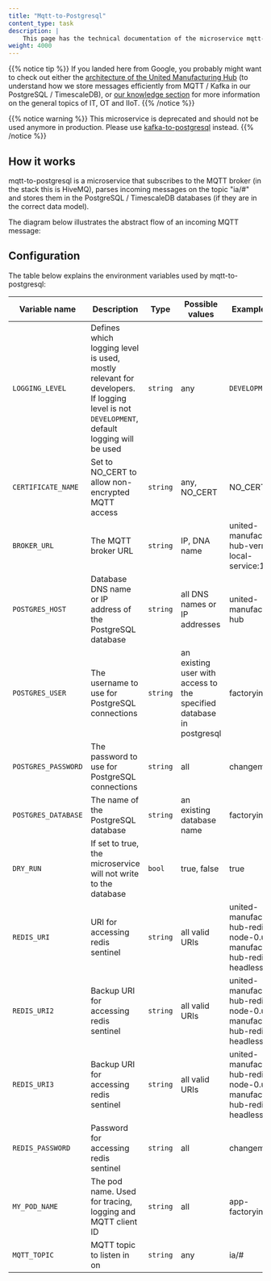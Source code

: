 ```yaml
---
title: "Mqtt-to-Postgresql"
content_type: task
description: |
    This page has the technical documentation of the microservice mqtt-to-postgresql, which subscribes to an MQTT broker and stores messages in a PostgreSQL or timescaleDB database.
weight: 4000
---
```


{{% notice tip %}}
If you landed here from Google, you probably might want to check out either the [architecture of the United Manufacturing Hub](/docs/architecture/) (to understand how we store messages efficiently from MQTT / Kafka in our PostgreSQL / TimescaleDB), or [our knowledge section](/know/) for more information on the general topics of IT, OT and IIoT.
{{% /notice %}}

{{% notice warning %}}
This microservice is deprecated and should not be used anymore in production. Please use [kafka-to-postgresql](/docs/core/kafka-to-postgresql/) instead.
{{% /notice %}}

## How it works

mqtt-to-postgresql is a microservice that subscribes to the MQTT broker (in the stack this is HiveMQ), parses incoming messages on the topic "ia/#" and stores them in the PostgreSQL / TimescaleDB databases (if they are in the correct data model).

The diagram below illustrates the abstract flow of an incoming MQTT message:



## Configuration

The table below explains the environment variables used by mqtt-to-postgresql:

| Variable name       | Description                                                                                                                              | Type     | Possible values                                                      | Example value                                                                       |
|---------------------|------------------------------------------------------------------------------------------------------------------------------------------|----------|----------------------------------------------------------------------|-------------------------------------------------------------------------------------|
| `LOGGING_LEVEL`     | Defines which logging level is used, mostly relevant for developers. If logging level is not `DEVELOPMENT`, default logging will be used | `string` | any                                                                  | `DEVELOPMENT`                                                                       |
| `CERTIFICATE_NAME`  | Set to NO_CERT to allow non-encrypted MQTT access                                                                                        | `string` | any, NO_CERT                                                         | NO_CERT                                                                             |
| `BROKER_URL`        | The MQTT broker URL                                                                                                                      | `string` | IP, DNA name                                                         | united-manufacturing-hub-vernemq-local-service:1883                                 |
| `POSTGRES_HOST`     | Database DNS name or IP address of the PostgreSQL database                                                                               | `string` | all DNS names or IP addresses                                        | united-manufacturing-hub                                                            |
| `POSTGRES_USER`     | The username to use for PostgreSQL connections                                                                                           | `string` | an existing user with access to the specified database in postgresql | factoryinsight                                                                      |
| `POSTGRES_PASSWORD` | The password to use for PostgreSQL connections                                                                                           | `string` | all                                                                  | changeme                                                                            |
| `POSTGRES_DATABASE` | The name of the PostgreSQL database                                                                                                      | `string` | an existing database name                                            | factoryinsight                                                                      |
| `DRY_RUN`           | If set to true, the microservice will not write to the database                                                                          | `bool`   | true, false                                                          | true                                                                                |
| `REDIS_URI`         | URI for accessing redis sentinel                                                                                                         | `string` | all valid URIs                                                       | united-manufacturing-hub-redis-node-0.united-manufacturing-hub-redis-headless:26379 |
| `REDIS_URI2`        | Backup URI for accessing redis sentinel                                                                                                  | `string` | all valid URIs                                                       | united-manufacturing-hub-redis-node-0.united-manufacturing-hub-redis-headless:26379 |
| `REDIS_URI3`        | Backup URI for accessing redis sentinel                                                                                                  | `string` | all valid URIs                                                       | united-manufacturing-hub-redis-node-0.united-manufacturing-hub-redis-headless:26379 |
| `REDIS_PASSWORD`    | Password for accessing redis sentinel                                                                                                    | `string` | all                                                                  | changeme                                                                            |
| `MY_POD_NAME`       | The pod name. Used for tracing, logging and MQTT client ID                                                                               | `string` | all                                                                  | app-factoryinput-0                                                                  |  
| `MQTT_TOPIC`        | MQTT topic to listen in on                                                                                                               | `string` | any                                                                  | ia/#                                                                                |
